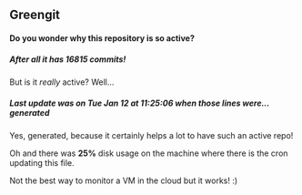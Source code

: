 ## Greengit

#### Do you wonder why this repository is so active?

##### After all it has 16815 commits!

But is it *really* active? Well...

##### Last update was on Tue Jan 12 at 11:25:06 when those lines were... generated

Yes, generated, because it certainly helps a lot to have such an active repo!

Oh and there was **25%** disk usage on the machine
where there is the cron updating this file.

Not the best way to monitor a VM in the cloud but it works! :)
